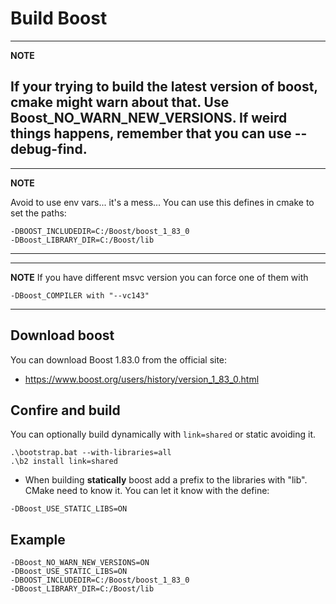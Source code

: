 # Build Boost

---
**NOTE**

If your trying to build the latest version of boost, cmake might warn about that. Use Boost_NO_WARN_NEW_VERSIONS. 
If weird things happens, remember that you can use --debug-find.
---

---
**NOTE**

Avoid to use env vars... it's a mess... You can use this defines in cmake to set the paths:
```
-DBOOST_INCLUDEDIR=C:/Boost/boost_1_83_0
-DBoost_LIBRARY_DIR=C:/Boost/lib
```
---

---
**NOTE**
If you have different msvc version you can force one of them with
```
-DBoost_COMPILER with "--vc143"
```
---


## Download boost
You can download Boost 1.83.0 from the official site:
- https://www.boost.org/users/history/version_1_83_0.html

## Confire and build
You can optionally build dynamically with `link=shared` or static avoiding it. 
```
.\bootstrap.bat --with-libraries=all
.\b2 install link=shared
```
- When building **statically** boost add a prefix to the libraries with "lib". CMake need to know it. You can let it know with the define:
```
-DBoost_USE_STATIC_LIBS=ON
```

## Example
```
-DBoost_NO_WARN_NEW_VERSIONS=ON
-DBoost_USE_STATIC_LIBS=ON
-DBOOST_INCLUDEDIR=C:/Boost/boost_1_83_0
-DBoost_LIBRARY_DIR=C:/Boost/lib
```
